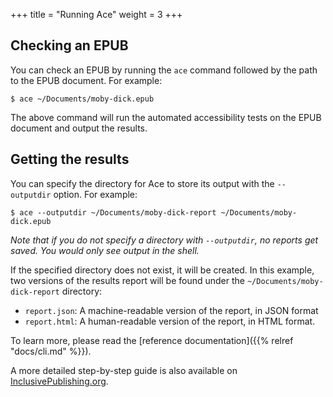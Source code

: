 +++
title = "Running Ace"
weight = 3
+++

## Checking an EPUB

You can check an EPUB by running the `ace` command followed by the path to the EPUB document. For example:

```
$ ace ~/Documents/moby-dick.epub
```

The above command will run the automated accessibility tests on the EPUB document and output the results.

## Getting the results

You can specify the directory for Ace to store its output with the `--outputdir` option. For example:

```
$ ace --outputdir ~/Documents/moby-dick-report ~/Documents/moby-dick.epub
```

_Note that if you do not specify a directory with `--outputdir`, no reports get saved. You would only see output in the shell._

If the specified directory does not exist, it will be created. In this example, two versions of the results report will be found under the `~/Documents/moby-dick-report` directory:

* `report.json`: A machine-readable version of the report, in JSON format
* `report.html`: A human-readable version of the report, in HTML format.

To learn more, please read the [reference documentation]({{% relref "docs/cli.md" %}}).

A more detailed step-by-step guide is also available on [InclusivePublishing.org](http://inclusivepublishing.org/ace).
